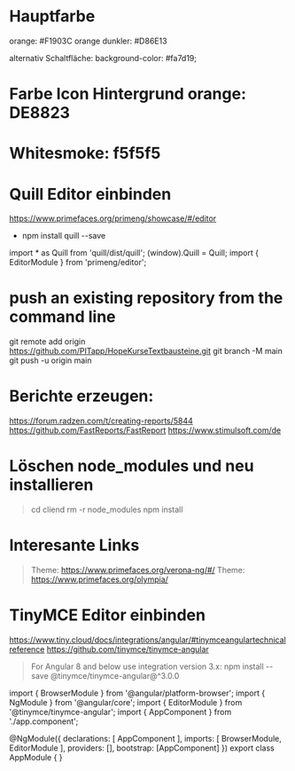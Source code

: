 # Hauptfarbe 
orange: #F1903C
orange dunkler: #D86E13

alternativ Schaltfläche: background-color: #fa7d19;

# Farbe Icon Hintergrund orange: DE8823

# Whitesmoke: f5f5f5

# Quill Editor einbinden
https://www.primefaces.org/primeng/showcase/#/editor

- npm install quill --save

import * as Quill from 'quill/dist/quill';
(<any>window).Quill = Quill;
import { EditorModule } from 'primeng/editor';



# push an existing repository from the command line
git remote add origin https://github.com/PITapp/HopeKurseTextbausteine.git
git branch -M main
git push -u origin main

# Berichte erzeugen:
https://forum.radzen.com/t/creating-reports/5844
https://github.com/FastReports/FastReport
https://www.stimulsoft.com/de

# Löschen node_modules und neu installieren
> cd cliend 
> rm -r node_modules
> npm install

# Interesante Links
> Theme: https://www.primefaces.org/verona-ng/#/
> Theme: https://www.primefaces.org/olympia/

# TinyMCE Editor einbinden
https://www.tiny.cloud/docs/integrations/angular/#tinymceangulartechnicalreference
https://github.com/tinymce/tinymce-angular

> For Angular 8 and below use integration version 3.x:
npm install --save @tinymce/tinymce-angular@^3.0.0

import { BrowserModule } from '@angular/platform-browser';
 import { NgModule } from '@angular/core';
 import { EditorModule } from '@tinymce/tinymce-angular';
 import { AppComponent } from './app.component';

 @NgModule({
   declarations: [
     AppComponent
   ],
   imports: [
     BrowserModule,
     EditorModule
   ],
   providers: [],
   bootstrap: [AppComponent]
 })
 export class AppModule { }
